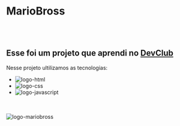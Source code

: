 <h1>MarioBross</h1>
<br>
<br>
<h2>Esse foi um projeto que aprendi no <a href="https://aulas.devclub.com.br/m/courses">DevClub</a></h2>
<p> Nesse projeto ultilizamos as tecnologias:</p>
<ul>
<li><img src="https://img.shields.io/badge/HTML5-E34F26?style=for-the-badge&logo=html5&logoColor=white" alt="logo-html"></li>
<li><img src="https://img.shields.io/badge/CSS3-1572B6?style=for-the-badge&logo=css3&logoColor=white"alt="logo-css"></li>
<li> <img src="https://img.shields.io/badge/JavaScript-F7DF1E?style=for-the-badge&logo=javascript&logoColor=black" alt="logo-javascript"> </li>
</ul>
<br>
<br>
<img src="https://github.com/JVitor444/Projeto-MarioBross-DevClube/blob/master/img/Imagem%20do%20WhatsApp%20de%202024-12-02%20%C3%A0(s)%2016.48.16_b7dbfa81.jpg?raw=true" alt="logo-mariobross">
